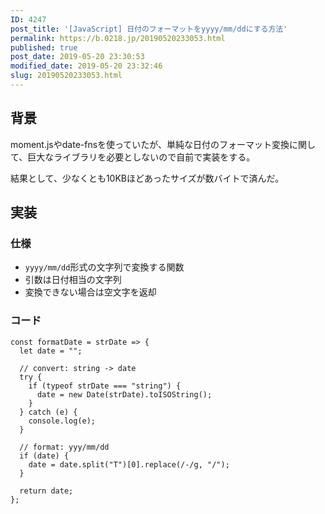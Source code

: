 ```yaml
---
ID: 4247
post_title: '[JavaScript] 日付のフォーマットをyyyy/mm/ddにする方法'
permalink: https://b.0218.jp/20190520233053.html
published: true
post_date: 2019-05-20 23:30:53
modified_date: 2019-05-20 23:32:46
slug: 20190520233053.html
---
```

<h2>背景</h2>

moment.jsやdate-fnsを使っていたが、単純な日付のフォーマット変換に関して、巨大なライブラリを必要としないので自前で実装をする。

結果として、少なくとも10KBほどあったサイズが数バイトで済んだ。

<!--more-->

<h2>実装</h2>

<h3>仕様</h3>

<ul>
<li><code>yyyy/mm/dd</code>形式の文字列で変換する関数</li>
<li>引数は日付相当の文字列</li>
<li>変換できない場合は空文字を返却</li>
</ul>

<h3>コード</h3>

<pre><code class="js">const formatDate = strDate =&gt; {
  let date = "";

  // convert: string -&gt; date
  try {
    if (typeof strDate === "string") {
      date = new Date(strDate).toISOString();
    }
  } catch (e) {
    console.log(e);
  }

  // format: yyy/mm/dd
  if (date) {
    date = date.split("T")[0].replace(/-/g, "/");
  }

  return date;
};
</code></pre>